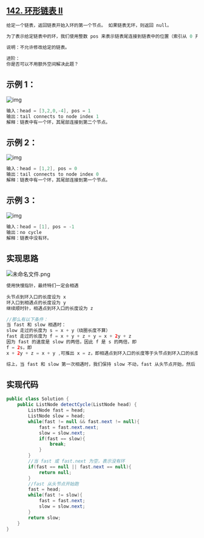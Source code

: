 ## **[142. 环形链表 II](https://leetcode-cn.com/problems/linked-list-cycle-ii/)**



```java
给定一个链表，返回链表开始入环的第一个节点。 如果链表无环，则返回 null。

为了表示给定链表中的环，我们使用整数 pos 来表示链表尾连接到链表中的位置（索引从 0 开始）。 如果 pos 是 -1，则在该链表中没有环。

说明：不允许修改给定的链表。
    
进阶：
你是否可以不用额外空间解决此题？
```



##  **示例 1：** 

 ![img](https://assets.leetcode-cn.com/aliyun-lc-upload/uploads/2018/12/07/circularlinkedlist.png) 

```java
输入：head = [3,2,0,-4], pos = 1
输出：tail connects to node index 1
解释：链表中有一个环，其尾部连接到第二个节点。
```



##  **示例 2：** 

 ![img](https://assets.leetcode-cn.com/aliyun-lc-upload/uploads/2018/12/07/circularlinkedlist_test2.png) 

```java
输入：head = [1,2], pos = 0
输出：tail connects to node index 0
解释：链表中有一个环，其尾部连接到第一个节点。
```



##  **示例 3：** 

 ![img](https://assets.leetcode-cn.com/aliyun-lc-upload/uploads/2018/12/07/circularlinkedlist_test3.png) 

```java
输入：head = [1], pos = -1
输出：no cycle
解释：链表中没有环。
```





## **实现思路**

 ![未命名文件.png](https://pic.leetcode-cn.com/2036dfe7e991f00dfb788a9b84a17bb6fac337e81c09bdf57e683d028a6952bc-%E6%9C%AA%E5%91%BD%E5%90%8D%E6%96%87%E4%BB%B6.png) 

```java
使用快慢指针，最终特们一定会相遇
    
头节点到环入口的长度设为 x
环入口到相遇点的长度设为 y
继续顺时针，相遇点到环入口的长度设为 z

//那么有以下条件：
当 fast 和 slow 相遇时：
slow 走过的长度为 s = x + y（绕圈长度不算）
fast 走过的长度为 f = x + y + z + y = x + 2y + z
因为 fast 的速度是 slow 的两倍，因此 f 是 s 的两倍，即 
f = 2s，即
x + 2y + z = x + y ,可推出 x = z，即相遇点到环入口的长度等于头节点到环入口的长度

综上，当 fast 和 slow 第一次相遇时，我们保持 slow 不动，fast 从头节点开始，然后 fast 和 slow 同时跑，再次相遇时即为环入口

```





## **实现代码**

```java
public class Solution {
    public ListNode detectCycle(ListNode head) {
        ListNode fast = head;
        ListNode slow = head;
        while(fast != null && fast.next != null){
            fast = fast.next.next;
            slow = slow.next;
            if(fast == slow){
                break;
            }
        }
        //当 fast 或 fast.next 为空，表示没有环
        if(fast == null || fast.next == null){
            return null;
        }
        //fast 从头节点开始跑
        fast = head;
        while(fast != slow){
            fast = fast.next;
            slow = slow.next;
        }
        return slow;
    }
}
```

